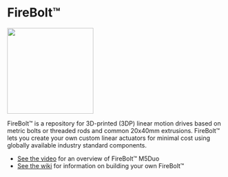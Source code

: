 # FireBolt&trade;
<a href="https://github.com/firepick/FireBolt/wiki/images/M5Duo.jpg">
    <img src="https://github.com/firepick/FireBolt/wiki/images/M5Duo.jpg" height=200px></a>

FireBolt&trade; is a repository for 3D-printed (3DP) linear motion drives 
based on metric bolts or threaded rods and common 20x40mm extrusions.
FireBolt&trade; lets you create your own custom linear actuators for minimal cost 
using globally available industry standard components.

* [See the video](https://www.youtube.com/edit?o=U&video_id=sHDKxYc0n_I) for an overview of FireBolt&trade; M5Duo 
* [See the wiki](https://github.com/firepick/FireBolt/wiki) for information on building your own FireBolt&trade;
